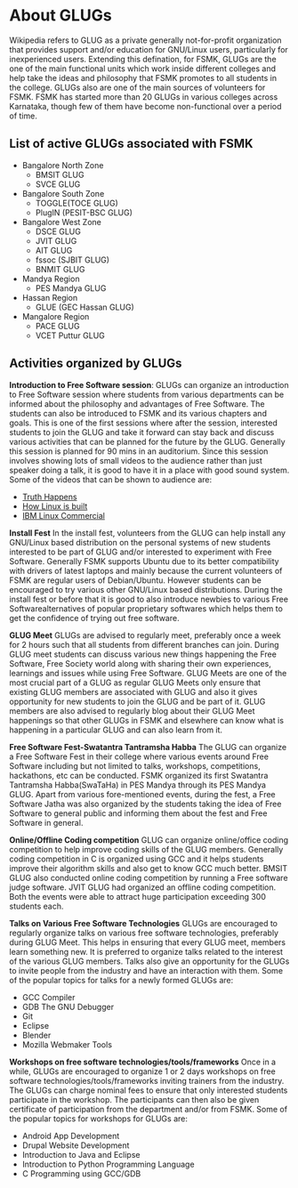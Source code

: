 # About GLUGs

Wikipedia refers to GLUG as a private generally not-for-profit organization that provides support and/or education for GNU/Linux users, particularly for inexperienced users. Extending this defination, for FSMK, GLUGs are the one of the main functional units which work inside different colleges and help take the ideas and philosophy that FSMK promotes to all students in the college. GLUGs also are one of the main sources of volunteers for FSMK. FSMK has started more than 20 GLUGs in various colleges across Karnataka, though few of them have become non-functional over a period of time.

## List of active GLUGs associated with FSMK

* Bangalore North Zone
    * BMSIT GLUG
    * SVCE GLUG
* Bangalore South Zone
    * TOGGLE(TOCE GLUG)
    * PlugIN (PESIT-BSC GLUG)
* Bangalore West Zone
    * DSCE GLUG
    * JVIT GLUG
    * AIT GLUG
    * fssoc (SJBIT GLUG)
    * BNMIT GLUG
* Mandya Region
    * PES Mandya GLUG
* Hassan Region
    * GLUE (GEC Hassan GLUG)
* Mangalore Region
    * PACE GLUG
    * VCET Puttur GLUG

## Activities organized by GLUGs

**Introduction to Free Software session**:
GLUGs can organize an introduction to Free Software session where students from various departments can be informed about the philosophy and advantages of Free Software. The students can also be introduced to FSMK and its various chapters and goals. This is one of the first sessions where after the session, interested students to join the GLUG and take it forward can stay back and discuss various activities that can be planned for the future by the GLUG.
Generally this session is planned for 90 mins in an auditorium. Since this session involves showing lots of small videos to the audience rather than just speaker doing a talk, it is good to have it in a place with good sound system. Some of the videos that can be shown to audience are:
* [Truth Happens](https://www.youtube.com/watch?v=NyPNYiffm9o)
* [How Linux is built](https://www.youtube.com/watch?v=yVpbFMhOAwE)
* [IBM Linux Commercial](https://www.youtube.com/watch?v=x7ozaFbqg00)

**Install Fest**
In the install fest, volunteers from the GLUG can help install any GNU/Linux based distribution on the personal systems of new students interested to be part of GLUG and/or interested to experiment with Free Software. Generally FSMK supports Ubuntu due to its better compatibility with drivers of latest laptops and mainly because the current volunteers of FSMK are regular users of Debian/Ubuntu. However students can be encouraged to try various other GNU/Linux based distributions. During the install fest or before that it is good to also introduce newbies to various Free Softwarealternatives of popular proprietary softwares which helps them to get the confidence of trying out free software.

**GLUG Meet**
GLUGs are advised to regularly meet, preferably once a week for 2 hours such that all students from different branches can join. During GLUG meet students can discuss various new things happening the Free Software, Free Society world along with sharing their own experiences, learnings and issues while using Free Software. GLUG Meets are one of the most crucial part of a GLUG as regular GLUG Meets only ensure that existing GLUG members are associated with GLUG and also it gives opportunity for new students to join the GLUG and be part of it. GLUG members are also advised to regularly blog about their GLUG Meet happenings so that other GLUGs in FSMK and elsewhere can know what is happening in a particular GLUG and can also learn from it.

**Free Software Fest-Swatantra Tantramsha Habba**
The GLUG can organize a Free Software Fest in their college where various events around Free Software including but not limited to talks, workshops, competitions, hackathons, etc can be conducted. FSMK organized its first Swatantra Tantramsha Habba(SwaTaHa) in PES Mandya through its PES Mandya GLUG. Apart from various fore-mentioned events, during the fest, a Free Software Jatha was also organized by the students taking the idea of Free Software to general public and informing them about the fest and Free Software in general.

**Online/Offline Coding competition**
GLUG can organize online/office coding competition to help improve coding skills of the GLUG members. Generally coding competition in C is organized using GCC and it helps students improve their algorithm skills and also get to know GCC much better. BMSIT GLUG also conducted online coding competition by running a Free software judge software. JVIT GLUG had organized an offline coding competition. Both the events were able to attract huge participation exceeding 300 students each.

**Talks on Various Free Software Technologies**
GLUGs are encouraged to regularly organize talks on various free software technologies, preferably during GLUG Meet. This helps in ensuring that every GLUG meet, members learn something new. It is preferred to organize talks related to the interest of the various GLUG members. Talks also give an opportunity for the GLUGs to invite people from the industry and have an interaction with them. Some of the popular topics for talks for a newly formed GLUGs are:

* GCC Compiler
* GDB The GNU Debugger
* Git
* Eclipse
* Blender
* Mozilla Webmaker Tools

**Workshops on free software technologies/tools/frameworks**
Once in a while, GLUGs are encouraged to organize 1 or 2 days workshops on free software technologies/tools/frameworks inviting trainers from the industry. The GLUGs can charge nominal fees to ensure that only interested students participate in the workshop. The participants can then also be given certificate of participation from the department and/or from FSMK. Some of the popular topics for workshops for GLUGs are:

* Android App Development
* Drupal Website Development
* Introduction to Java and Eclipse
* Introduction to Python Programming Language
* C Programming using GCC/GDB

